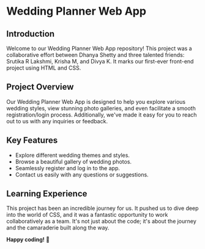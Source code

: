 # Wedding Planner Web App

## Introduction

Welcome to our Wedding Planner Web App repository! This project was a collaborative effort between Dhanya Shetty and three talented friends: Srutika R Lakshmi, Krisha M, and Divya K. It marks our first-ever front-end project using HTML and CSS.

## Project Overview

Our Wedding Planner Web App is designed to help you explore various wedding styles, view stunning photo galleries, and even facilitate a smooth registration/login process. Additionally, we've made it easy for you to reach out to us with any inquiries or feedback.

## Key Features

- Explore different wedding themes and styles.
- Browse a beautiful gallery of wedding photos.
- Seamlessly register and log in to the app.
- Contact us easily with any questions or suggestions.

## Learning Experience

This project has been an incredible journey for us. It pushed us to dive deep into the world of CSS, and it was a fantastic opportunity to work collaboratively as a team. It's not just about the code; it's about the journey and the camaraderie built along the way.

**Happy coding!** 🌟

